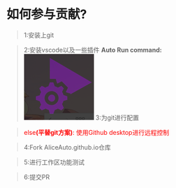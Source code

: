 # 如何参与贡献?

> 1:安装上git

> 2:安装vscode以及一些插件
**Auto Run command:**![alt text](image.png)
> 3:为git进行配置
 
><div style="color:red"> else<strong>(平替git方案)</strong>: 使用Github desktop进行远程控制</div>

> 4:Fork AliceAuto.github.io仓库

> 5:进行工作区功能测试

> 6:提交PR
